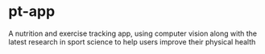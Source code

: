 # pt-app
A nutrition and exercise tracking app, using computer vision along with the latest research in sport science to help users improve their physical health
